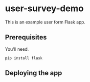 # user-survey-demo

This is an example user form Flask app.

## Prerequisites

You'll need.
```
pip install flask
```

## Deploying the app

